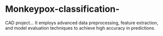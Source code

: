 # Monkeypox-classification-
CAD project... It employs advanced data preprocessing, feature extraction, and model evaluation techniques to achieve high accuracy in predictions.
